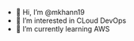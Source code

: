 - 👋 Hi, I’m @mkhann19
- 👀 I’m interested in CLoud DevOps
- 🌱 I’m currently learning AWS 

<!---
mkhann19/mkhann19 is a ✨ special ✨ repository because its `README.md` (this file) appears on your GitHub profile.
You can click the Preview link to take a look at your changes.
--->
